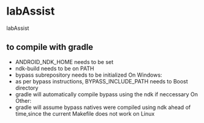 labAssist
=========

labAssist

to compile with gradle
----------------------

- ANDROID_NDK_HOME needs to be set
- ndk-build needs to be on PATH
- bypass subrepository needs to be initialized
On Windows:
- as per bypass instructions, BYPASS_INCLUDE_PATH needs to Boost directory
- gradle will automatically compile bypass using the ndk if neccessary
On Other:
- gradle will assume bypass natives were compiled using ndk ahead of time,since the current Makefile does not work on Linux